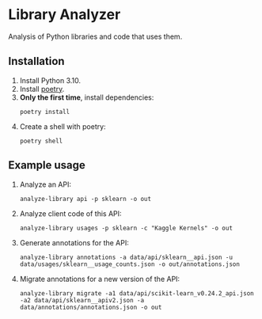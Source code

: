 # Library Analyzer

Analysis of Python libraries and code that uses them.

## Installation

1. Install Python 3.10.
2. Install [poetry](https://python-poetry.org/docs/master/#installation).
3. **Only the first time**, install dependencies:
    ```shell
    poetry install
    ```
4. Create a shell with poetry:
    ```shell
    poetry shell
    ```

## Example usage

1. Analyze an API:
    ```shell
    analyze-library api -p sklearn -o out
    ```
2. Analyze client code of this API:
    ```shell
    analyze-library usages -p sklearn -c "Kaggle Kernels" -o out
    ```
3. Generate annotations for the API:
    ```shell
    analyze-library annotations -a data/api/sklearn__api.json -u data/usages/sklearn__usage_counts.json -o out/annotations.json
    ```
4. Migrate annotations for a new version of the API:
    ```shell
    analyze-library migrate -a1 data/api/scikit-learn_v0.24.2_api.json -a2 data/api/sklearn__apiv2.json -a data/annotations/annotations.json -o out
    ```
